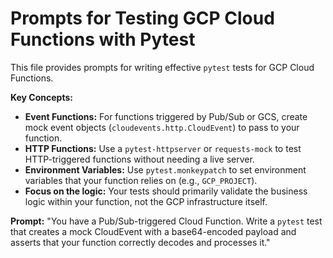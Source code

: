 # Prompts for Testing GCP Cloud Functions with Pytest

This file provides prompts for writing effective `pytest` tests for GCP Cloud Functions.

**Key Concepts:**
- **Event Functions:** For functions triggered by Pub/Sub or GCS, create mock event objects (`cloudevents.http.CloudEvent`) to pass to your function.
- **HTTP Functions:** Use a `pytest-httpserver` or `requests-mock` to test HTTP-triggered functions without needing a live server.
- **Environment Variables:** Use `pytest.monkeypatch` to set environment variables that your function relies on (e.g., `GCP_PROJECT`).
- **Focus on the logic:** Your tests should primarily validate the business logic within your function, not the GCP infrastructure itself.

**Prompt:**
"You have a Pub/Sub-triggered Cloud Function. Write a `pytest` test that creates a mock CloudEvent with a base64-encoded payload and asserts that your function correctly decodes and processes it."